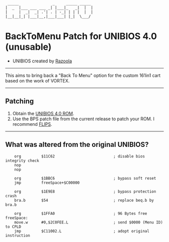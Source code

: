 ```
 _____               _     _____ _____ 
|  _  |___ ___ ___ _| |___|_   _|  |  |
|     |  _|  _| .'| . | -_| | | |  |  |
|__|__|_| |___|__,|___|___| |_|  \___/ 
```
# BackToMenu Patch for UNIBIOS 4.0 (unusable)

- UNIBIOS created by [Razoola](http://unibios.free.fr)

---

This aims to bring back a "Back To Menu" option for the custom 161in1 cart based on the work of VORTEX.

---

## Patching

1. Obtain the [UNIBIOS 4.0 ROM](http://unibios.free.fr/download/uni-bios-40.zip).
2. Use the BPS patch file from the current release to patch your ROM. I recommend [FLIPS](https://dl.smwcentral.net/11474/floating.zip). 

---

## What was altered from the original UNIBIOS?

```
    org         $11C62                          ; disable bios integrity check
    nop 
    nop

    org         $1BBC6                          ; bypass soft reset
    jmp         freeSpace+$C00000

    org         $1E9E8                          ; bypass protection crash
    bra.b       $54                             ; replace beq.b by bra.b

    org         $1FFA0                          ; 96 Bytes free
freeSpace:
    move.w      #0,$2C0FEE.L                    ; send $0000 (Menu ID) to CPLD
    jmp         $C11002.L                       ; adopt original instruction 

```

